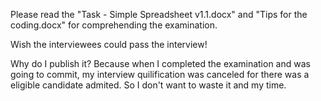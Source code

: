 Please read the "Task - Simple Spreadsheet v1.1.docx" and "Tips for the coding.docx" for comprehending the examination.

Wish the interviewees could pass the interview!

Why do I publish it? Because when I completed the examination and was going to commit, my interview quilification was canceled for there was a eligible candidate admited. So I don't want to waste it and my time.
